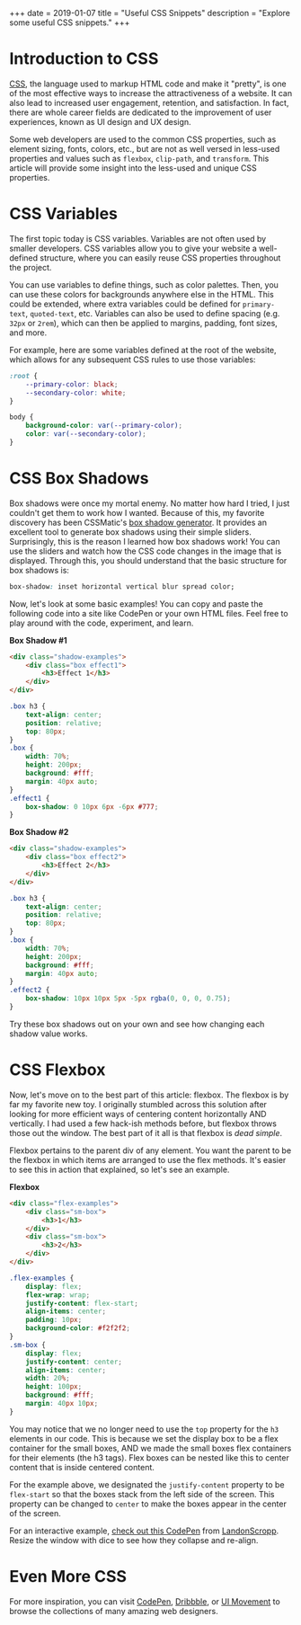 +++
date = 2019-01-07
title = "Useful CSS Snippets"
description = "Explore some useful CSS snippets."
+++

# Introduction to CSS

[CSS](https://en.wikipedia.org/wiki/CSS), the language used to markup
HTML code and make it "pretty", is one of the most effective ways to
increase the attractiveness of a website. It can also lead to increased
user engagement, retention, and satisfaction. In fact, there are whole
career fields are dedicated to the improvement of user experiences,
known as UI design and UX design.

Some web developers are used to the common CSS properties, such as
element sizing, fonts, colors, etc., but are not as well versed in
less-used properties and values such as `flexbox`,
`clip-path`, and `transform`. This article will
provide some insight into the less-used and unique CSS properties.

# CSS Variables

The first topic today is CSS variables. Variables are not often used by
smaller developers. CSS variables allow you to give your website a
well-defined structure, where you can easily reuse CSS properties
throughout the project.

You can use variables to define things, such as color palettes. Then,
you can use these colors for backgrounds anywhere else in the HTML. This
could be extended, where extra variables could be defined for
`primary-text`, `quoted-text`, etc. Variables can
also be used to define spacing (e.g. `32px` or
`2rem`), which can then be applied to margins, padding, font
sizes, and more.

For example, here are some variables defined at the root of the website,
which allows for any subsequent CSS rules to use those variables:

```css
:root {
    --primary-color: black;
    --secondary-color: white;
}

body {
    background-color: var(--primary-color);
    color: var(--secondary-color);
}
```

# CSS Box Shadows

Box shadows were once my mortal enemy. No matter how hard I tried, I
just couldn't get them to work how I wanted. Because of this, my
favorite discovery has been CSSMatic's [box shadow
generator](https://www.cssmatic.com/box-shadow). It provides an
excellent tool to generate box shadows using their simple sliders.
Surprisingly, this is the reason I learned how box shadows work! You can
use the sliders and watch how the CSS code changes in the image that is
displayed. Through this, you should understand that the basic structure
for box shadows is:

```css
box-shadow: inset horizontal vertical blur spread color;
```

Now, let's look at some basic examples! You can copy and paste the
following code into a site like CodePen or your own HTML files. Feel
free to play around with the code, experiment, and learn.

****Box Shadow #1****

```html
<div class="shadow-examples">
    <div class="box effect1">
        <h3>Effect 1</h3>
    </div>
</div>
```

```css
.box h3 {
    text-align: center;
    position: relative;
    top: 80px;
}
.box {
    width: 70%;
    height: 200px;
    background: #fff;
    margin: 40px auto;
}
.effect1 {
    box-shadow: 0 10px 6px -6px #777;
}
```

****Box Shadow #2****

```html
<div class="shadow-examples">
    <div class="box effect2">
        <h3>Effect 2</h3>
    </div>
</div>
```

```css
.box h3 {
    text-align: center;
    position: relative;
    top: 80px;
}
.box {
    width: 70%;
    height: 200px;
    background: #fff;
    margin: 40px auto;
}
.effect2 {
    box-shadow: 10px 10px 5px -5px rgba(0, 0, 0, 0.75);
}
```

Try these box shadows out on your own and see how changing each shadow
value works.

# CSS Flexbox

Now, let's move on to the best part of this article: flexbox. The
flexbox is by far my favorite new toy. I originally stumbled across this
solution after looking for more efficient ways of centering content
horizontally AND vertically. I had used a few hack-ish methods before,
but flexbox throws those out the window. The best part of it all is that
flexbox is *dead simple*.

Flexbox pertains to the parent div of any element. You want the parent
to be the flexbox in which items are arranged to use the flex methods.
It's easier to see this in action that explained, so let's see an
example.

****Flexbox****

```html
<div class="flex-examples">
    <div class="sm-box">
        <h3>1</h3>
    </div>
    <div class="sm-box">
        <h3>2</h3>
    </div>
</div>
```

```css
.flex-examples {
    display: flex;
    flex-wrap: wrap;
    justify-content: flex-start;
    align-items: center;
    padding: 10px;
    background-color: #f2f2f2;
}
.sm-box {
    display: flex;
    justify-content: center;
    align-items: center;
    width: 20%;
    height: 100px;
    background: #fff;
    margin: 40px 10px;
}
```

You may notice that we no longer need to use the `top`
property for the `h3` elements in our code. This is because
we set the display box to be a flex container for the small boxes, AND
we made the small boxes flex containers for their elements (the h3
tags). Flex boxes can be nested like this to center content that is
inside centered content.

For the example above, we designated the `justify-content`
property to be `flex-start` so that the boxes stack from the
left side of the screen. This property can be changed to
`center` to make the boxes appear in the center of the
screen.

For an interactive example, [check out this
CodePen](https://codepen.io/LandonSchropp/pen/KpzzGo) from
[LandonScropp](https://codepen.io/LandonSchropp/). Resize the window
with dice to see how they collapse and re-align.

# Even More CSS

For more inspiration, you can visit [CodePen](https://www.codepen.io),
[Dribbble](https://dribbble.com), or [UI
Movement](https://uimovement.com) to browse the collections of many
amazing web designers.
